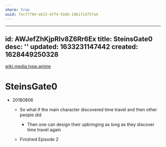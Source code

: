 ```yaml
---
share: true
uuid: fecf7794-e613-47f4-9166-19b1f14757a4
---
```

---
id: AWJefZhKjpRIv8Z6Rr6Ex
title: SteinsGate0
desc: ''
updated: 1633231147442
created: 1628449250328
---

[wiki.media.type.anime](/a0b15bdd-022a-4893-b12a-db25bfb5e041)

# SteinsGate0
*   20180806
    
    *   So what if the main character discovered time travel and then other people did
        
        *   Then one can design their upbringing as long as they discover time travel again
    *   Finished Episode 2
